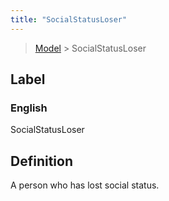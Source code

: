 ```yaml
---
title: "SocialStatusLoser"
---
```


> [Model](./../) > SocialStatusLoser

## Label

### English
SocialStatusLoser


## Definition
A person who has lost social status. 


    
